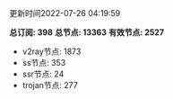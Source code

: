 更新时间2022-07-26 04:19:59

**总订阅: 398**
**总节点: 13363**
**有效节点: 2527**
- v2ray节点: 1873
- ss节点: 353
- ssr节点: 24
- trojan节点: 277
